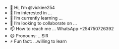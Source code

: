 - 👋 Hi, I’m @vickiee254
- 👀 I’m interested in ...
- 🌱 I’m currently learning ...
- 💞️ I’m looking to collaborate on ...
- 📫 How to reach me ... WhatsApp +254750726392
- 😄 Pronouns: ...SIR
- ⚡ Fun fact: ...willing to learn

<!---
vickiee254/vickiee254 is a ✨ special ✨ repository because its `README.md` (this file) appears on your GitHub profile.
You can click the Preview link to take a look at your changes.
--->
